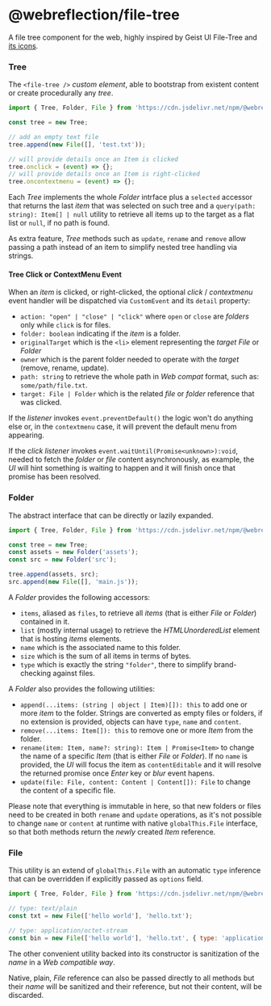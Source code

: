 # @webreflection/file-tree

A file tree component for the web, highly inspired by Geist UI File-Tree and [its icons](https://www.npmjs.com/package/@geist-ui/icons).

### Tree

The `<file-tree />` *custom element*, able to bootstrap from existent content or create procedurally any *tree*.

```js
import { Tree, Folder, File } from 'https://cdn.jsdelivr.net/npm/@webreflection/file-tree/prod.js';

const tree = new Tree;

// add an empty text file
tree.append(new File([], 'test.txt'));

// will provide details once an Item is clicked
tree.onclick = (event) => {};
// will provide details once an Item is right-clicked
tree.oncontextmenu = (event) => {};
```

Each *Tree* implements the whole *Folder* intrface plus a `selected` accessor that returns the last *item* that was selected on such tree and a `query(path: string): Item[] | null` utility to retrieve all items up to the target as a flat list or `null`, if no path is found.

As extra feature, *Tree* methods such as `update`, `rename` and `remove` allow passing a path instead of an item to simplify nested tree handling via strings.

#### Tree Click or ContextMenu Event

When an *item* is clicked, or right-clicked, the optional *click* / *contextmenu* event handler will be dispatched via `CustomEvent` and its `detail` property:

  * `action: "open" | "close" | "click"` where `open` or `close` are *folders* only while `click` is for files.
  * `folder: boolean` indicating if the *item* is a folder.
  * `originalTarget` which is the `<li>` element representing the *target* *File* or *Folder*
  * `owner` which is the parent folder needed to operate with the *target* (remove, rename, update).
  * `path: string` to retrieve the whole path in *Web compat* format, such as: `some/path/file.txt`.
  * `target: File | Folder` which is the related *file* or *folder* reference that was clicked.

If the *listener* invokes `event.preventDefault()` the logic won't do anything else or, in the `contextmenu` case, it will prevent the default menu from appearing.

If the *click* *listener* invokes `event.waitUntil(Promise<unknown>):void`, needed to fetch the *folder* or *file* content asynchronously, as example, the *UI* will hint something is waiting to happen and it will finish once that promise has been resolved.

### Folder

The abstract interface that can be directly or lazily expanded.

```js
import { Tree, Folder, File } from 'https://cdn.jsdelivr.net/npm/@webreflection/file-tree/prod.js';

const tree = new Tree;
const assets = new Folder('assets');
const src = new Folder('src');

tree.append(assets, src);
src.append(new File([], 'main.js'));
```

A *Folder* provides the following accessors:

  * `items`, aliased as `files`, to retrieve all *items* (that is either *File* or *Folder*) contained in it.
  * `list` (mostly internal usage) to retrieve the *HTMLUnorderedList* element that is hosting *items* elements.
  * `name` which is the associated name to this folder.
  * `size` which is the sum of all items in terms of bytes.
  * `type` which is exactly the string `"folder"`, there to simplify brand-checking against files.

A *Folder* also provides the following utilities:

  * `append(...items: (string | object | Item)[]): this` to add one or more *item* to the folder. Strings are converted as empty files or folders, if no extension is provided, objects can have `type`, `name` and `content`.
  * `remove(...items: Item[]): this` to remove one or more *Item* from the folder.
  * `rename(item: Item, name?: string): Item | Promise<Item>` to change the name of a specific *Item* (that is either *File* or *Folder*). If no `name` is provided, the *UI* will focus the item as `contentEditable` and it will resolve the returned promise once *Enter* key or *blur* event hapens.
  * `update(file: File, content: Content | Content[]): File` to change the content of a specific file. 

Please note that everything is immutable in here, so that new folders or files need to be created in both `rename` and `update` operations, as it's not possible to change `name` or `content` at runtime with native `globalThis.File` interface, so that both methods return the *newly* created *Item* reference.

### File

This utility is an extend of `globalThis.File` with an automatic `type` inference that can be overridden if explicitly passed as `options` field.

```js
import { Tree, Folder, File } from 'https://cdn.jsdelivr.net/npm/@webreflection/file-tree/prod.js';

// type: text/plain
const txt = new File(['hello world'], 'hello.txt');

// type: application/octet-stream
const bin = new File(['hello world'], 'hello.txt', { type: 'application/octet-stream' });
```

The other convenient utility backed into its constructor is sanitization of the *name* in a *Web compatible way*.

Native, plain, *File* reference can also be passed directly to all methods but their *name* will be sanitized and their reference, but not their content, will be discarded.
